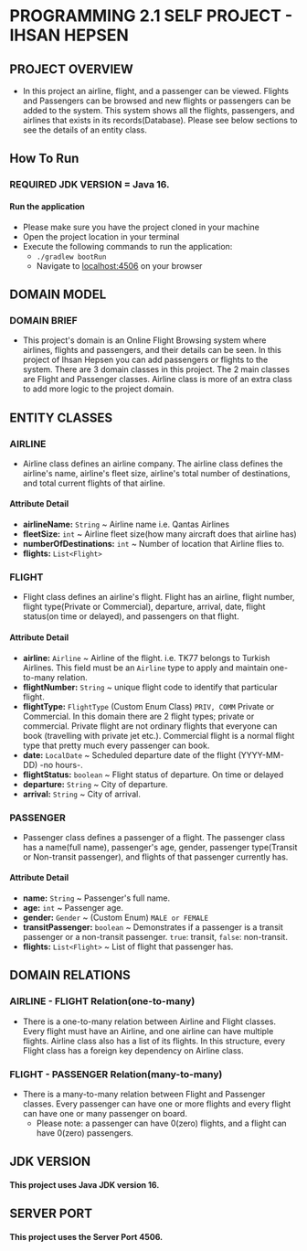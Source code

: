 # PROGRAMMING 2.1 SELF PROJECT - IHSAN HEPSEN

## PROJECT OVERVIEW

- In this project an airline, flight, and a passenger can be viewed. Flights and Passengers can be browsed and new
  flights or passengers can be added to the system. This system shows all the flights, passengers, and airlines that
  exists in its records(Database). Please see below sections to see the details of an entity class.


## How To Run

### **REQUIRED** JDK VERSION = **Java 16**.
#### Run the application
* Please make sure you have the project cloned in your machine
* Open the project location in your terminal
* Execute the following commands to run the application:
  * `./gradlew bootRun`
  * Navigate to [localhost:4506](http://localhost:4506) on your browser

## DOMAIN MODEL

### DOMAIN BRIEF

- This project's domain is an Online Flight Browsing system where airlines, flights and passengers, and their details
  can be seen. In this project of Ihsan Hepsen you can add passengers or flights to the system. There are 3 domain
  classes in this project. The 2 main classes are Flight and Passenger classes. Airline class is more of an extra class
  to add more logic to the project domain.

## ENTITY CLASSES

### AIRLINE

- Airline class defines an airline company. The airline class defines the airline's name, airline's fleet size,
  airline's total number of destinations, and total current flights of that airline.

#### Attribute Detail

- **airlineName:** `String` ~ Airline name i.e. Qantas Airlines
- **fleetSize:** `int` ~  Airline fleet size(how many aircraft does that airline has)
- **numberOfDestinations:** `int` ~ Number of location that Airline flies to.
- **flights:** `List<Flight>`

### FLIGHT

- Flight class defines an airline's flight. Flight has an airline, flight number, flight type(Private or Commercial),
  departure, arrival, date, flight status(on time or delayed), and passengers on that flight.

#### Attribute Detail

- **airline:** `Airline` ~ Airline of the flight. i.e. TK77 belongs to Turkish Airlines. This field must be an `Airline`
  type to apply and maintain one-to-many relation.
- **flightNumber:** `String` ~ unique flight code to identify that particular flight.
- **flightType:** `FlightType` (Custom Enum Class) `PRIV, COMM` Private or Commercial. In this domain there are 2 flight
  types; private or commercial. Private flight are not ordinary flights that everyone can book (travelling with private
  jet etc.). Commercial flight is a normal flight type that pretty much every passenger can book.
- **date:** `LocalDate` ~ Scheduled departure date of the flight (YYYY-MM-DD) -no hours-.
- **flightStatus:** `boolean` ~ Flight status of departure. On time or delayed
- **departure:** `String` ~ City of departure.
- **arrival:** `String` ~ City of arrival.

### PASSENGER

- Passenger class defines a passenger of a flight. The passenger class has a name(full name), passenger's age, gender,
  passenger type(Transit or Non-transit passenger), and flights of that passenger currently has.

#### Attribute Detail

- **name:** `String` ~ Passenger's full name.
- **age:** `int` ~ Passenger age.
- **gender:** `Gender` ~ (Custom Enum) `MALE or FEMALE`
- **transitPassenger:** `boolean` ~ Demonstrates if a passenger is a transit passenger or a non-transit
  passenger. `true`: transit, `false`: non-transit.
- **flights:** `List<Flight>` ~ List of flight that passenger has.

## DOMAIN RELATIONS

### AIRLINE - FLIGHT Relation(one-to-many)

- There is a one-to-many relation between Airline and Flight classes. Every flight must have an Airline, and one airline
  can have multiple flights. Airline class also has a list of its flights. In this structure, every Flight class has a
  foreign key dependency on Airline class.

### FLIGHT - PASSENGER Relation(many-to-many)

- There is a many-to-many relation between Flight and Passenger classes. Every passenger can have one or more flights
  and every flight can have one or many passenger on board.
    - Please note: a passenger can have 0(zero) flights, and a flight can have 0(zero) passengers.

## JDK VERSION

#### This project uses Java JDK version 16.

## SERVER PORT

#### This project uses the Server Port 4506.
